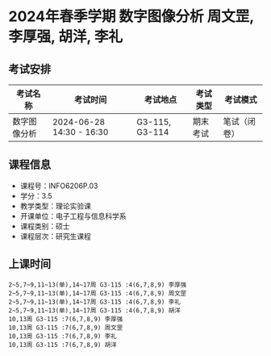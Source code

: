# 2024年春季学期 数字图像分析 周文罡, 李厚强, 胡洋, 李礼




## 考试安排

| 考试名称 | 考试时间 | 考试地点 | 考试类型 | 考试模式 |
| -------- | -------- | -------- | -------- | -------- |
| 数字图像分析 | 2024-06-28 14:30 - 16:30 | G3-115, G3-114 | 期末考试 | 笔试（闭卷） |





## 课程信息

- 课程号：INFO6206P.03
- 学分：3.5
- 教学类型：理论实验课
- 开课单位：电子工程与信息科学系
- 课程类别：硕士
- 课程层次：研究生课程

## 上课时间

```
2~5,7~9,11~13(单),14~17周 G3-115 :4(6,7,8,9) 李厚强
2~5,7~9,11~13(单),14~17周 G3-115 :4(6,7,8,9) 周文罡
2~5,7~9,11~13(单),14~17周 G3-115 :4(6,7,8,9) 李礼
2~5,7~9,11~13(单),14~17周 G3-115 :4(6,7,8,9) 胡洋
10,13周 G3-115 :7(6,7,8,9) 李厚强
10,13周 G3-115 :7(6,7,8,9) 周文罡
10,13周 G3-115 :7(6,7,8,9) 李礼
10,13周 G3-115 :7(6,7,8,9) 胡洋
```

